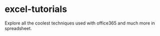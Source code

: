 # excel-tutorials
Explore all the coolest techniques used with office365 and much more in spreadsheet. 
